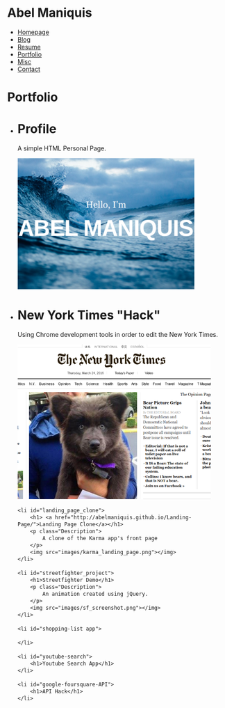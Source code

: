 <!doctype html>
<html lang="en">
<head>
    <meta charset="UTF-8">
    <title>Abel Maniquis</title>
    <link rel="stylesheet" href="styles.css"/>
    <link href='https://fonts.googleapis.com/css?family=Oswald:300|Abel' rel='stylesheet' type='text/css'>
</head>
<body>
    
<div id="wrapper">
	<div id="header-wrapper">
		<div id="header" class="container">
			<div id="logo">
				<h1>Abel Maniquis</h1>
			</div>
			<div id="menu">
				<ul>
				<!--<li class="current_page_item"><a href="#"></a></li>-->
					<li><a href ="#">Homepage</a></li>
					<li><a href="#">Blog</a></li>
					<li><a href="#">Resume</a></li>
					<li><a href="#">Portfolio</a></li>
					<li><a href="#">Misc</a></li>
					<li><a href="#">Contact</a></li>
				</ul>
			</div>
		</div>
	</div>
    
<!--Projects-->
<h1>Portfolio</h1>
    <ul>
    <li id="profile">
        <h1>Profile</h1>
        <p class = "Description">
            A simple HTML Personal Page.
        </p>
        <img src="images/personal_profile.png"></img>
    </li>
    
   <li id="nyt_hack">
        <h1>New York Times "Hack"</h1>
        <p class = "Description">
            Using Chrome development tools in order to edit the New York Times.
        </p>
        <img src="images/newyorktimeshack.png"></img>
    </li>

    <li id="landing_page_clone">
        <h1> <a href="http://abelmaniquis.github.io/Landing-Page/">Landing Page Clone</a></h1>
        <p class="Description">
            A clone of the Karma app's front page
        </p>
        <img src="images/karma_landing_page.png"></img>
    </li>
    
    <li id="streetfighter_project">
        <h1>Streetfighter Demo</h1>
        <p class="Description">
            An animation created using jQuery.
        </p>
        <img src="images/sf_screenshot.png"></img>
    </li>
    
    <li id="shopping-list app">
        
    </li>
    
    <li id="youtube-search">
        <h1>Youtube Search App</h1>
    </li>
    
    <li id="google-foursquare-API">
        <h1>API Hack</h1>
    </li>
    
</ul>
    
</body> 
